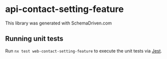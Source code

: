 
# api-contact-setting-feature

This library was generated with SchemaDriven.com

## Running unit tests

Run `nx test web-contact-setting-feature` to execute the unit tests via [Jest](https://jestjs.io).

